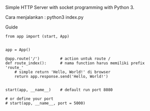 Simple HTTP Server with socket programming with Python 3.

Cara menjalankan :
python3 index.py

Guide
```
from app import (start, App)


app = App()

@app.route('/')         # action untuk route /
def route_index():      # nama function harus memiliki prefix  'route_'
    # simple return 'Hello, World!' di browser
    return app.response.send('Hello, World!')


start(app, __name__)    # default run port 8080

# or define your port
# start(app, __name__, port = 5000)
```

